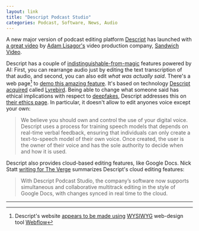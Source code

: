 ```yaml
---
layout: link
title: "Descript Podcast Studio"
categories: Podcast, Software, News, Audio
---
```


A new major version of podcast editing platform [Descript](https://www.descript.com/) has launched with [a great video](https://www.youtube.com/watch?v=Maz0TVyTwiw) by [Adam Lisagor's](https://twitter.com/adamlisagor) video production company, [Sandwich Video](https://sandwichvideo.com/). 

Descript has a couple of [indistinguishable-from-magic](https://en.wikipedia.org/wiki/Clarke%27s_three_laws) features powered by AI: First, you can rearrange audio just by editing the text transcription of that audio, and second, you can also edit *what was actually said*. There's a web page[^descriptuseswebflow] to [demo this amazing feature](https://www.descript.com/overdub). It's based on technology [Descript acquired](https://techcrunch.com/2019/09/18/descript-audio/) called [Lyrebird](https://www.descript.com/lyrebird-ai). Being able to change what someone said has ethical implications with respect to [deepfakes](https://en.wikipedia.org/wiki/Deepfake), Descript addresses this on [their ethics page](https://www.descript.com/ethics). In particular, it doesn't allow to edit anyones voice except your own:

> We believe you should own and control the use of your digital voice. Descript uses a process for training speech models that depends on real-time verbal feedback, ensuring that individuals can only create a text-to-speech model of their own voice. Once created, the user is the owner of their voice and has the sole authority to decide when and how it is used.

Descript also provides cloud-based editing features, like Google Docs. Nick Statt [writing for The Verge](https://www.theverge.com/2019/9/18/20871613/descript-podcast-studio-launch-editor-overdub-ai-features-pricing-release-date) summarizes Descript's cloud editing features:

> With Descript Podcast Studio, the company’s software now supports simultaneous and collaborative multitrack editing in the style of Google Docs, with changes synced in real time to the cloud.

* * *

[^descriptuseswebflow]: Descript's website [appears to be made using](https://descript-3-0.webflow.io/) [WYSIWYG](https://en.wikipedia.org/wiki/WYSIWYG) web-design tool [Webflow](https://webflow.com/)

